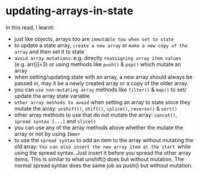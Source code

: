 # updating-arrays-in-state

In this read, I learnt:

- just like objects, arrays too are `immutable too when set to state`
- to update a state array, `create a new array` or `make a new copy of the array` and then set it to state
- `avoid array mutations`: e.g. directly `reassigning array item values` (e.g. arr[i]=3) or using methods like `push()` & `pop()` which mutate an array
- when setting/updating state with an array, a new array should always be passed in, may it be a newly created array or a copy of the older array.
- you can `use non-mutating array` methods like `filter()` & `map()` to set/ update the array state variable
- `other array methods to avoid` when setting an array to state since they mutate the array: `unshift()`, `shift()`, `splice()`, `reverse()` & `sort()`
- other array methods to use that do not mutate the array: `concat()`, `spread syntax [...]` and `slice()`
- you can use any of the array methods above whether the mutate the array or not by using `Immer`
- to use the `spread syntax` to add an item to the array without mutating the old array. `You can also insert the new array item at the start `while using the spread syntax. Just insert it before you spread the other array items. This is similar to what unshift() does but without mutation. The normal spread syntax does the same job as push() but without mutation.
